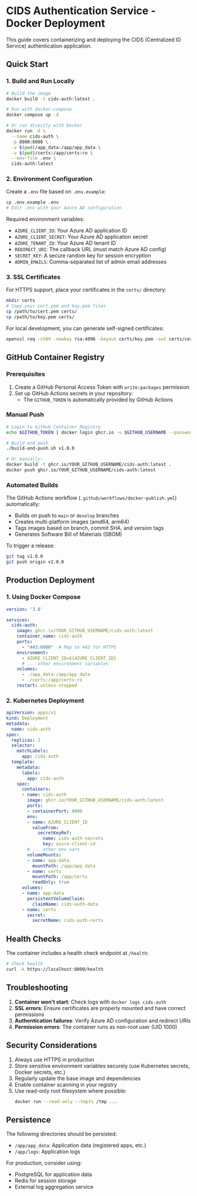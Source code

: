# CIDS Authentication Service - Docker Deployment

This guide covers containerizing and deploying the CIDS (Centralized ID Service) authentication application.

## Quick Start

### 1. Build and Run Locally

```bash
# Build the image
docker build -t cids-auth:latest .

# Run with docker-compose
docker compose up -d

# Or run directly with Docker
docker run -d \
  --name cids-auth \
  -p 8000:8000 \
  -v $(pwd)/app_data:/app/app_data \
  -v $(pwd)/certs:/app/certs:ro \
  --env-file .env \
  cids-auth:latest
```

### 2. Environment Configuration

Create a `.env` file based on `.env.example`:

```bash
cp .env.example .env
# Edit .env with your Azure AD configuration
```

Required environment variables:
- `AZURE_CLIENT_ID`: Your Azure AD application ID
- `AZURE_CLIENT_SECRET`: Your Azure AD application secret
- `AZURE_TENANT_ID`: Your Azure AD tenant ID
- `REDIRECT_URI`: The callback URL (must match Azure AD config)
- `SECRET_KEY`: A secure random key for session encryption
- `ADMIN_EMAILS`: Comma-separated list of admin email addresses

### 3. SSL Certificates

For HTTPS support, place your certificates in the `certs/` directory:
```bash
mkdir certs
# Copy your cert.pem and key.pem files
cp /path/to/cert.pem certs/
cp /path/to/key.pem certs/
```

For local development, you can generate self-signed certificates:
```bash
openssl req -x509 -newkey rsa:4096 -keyout certs/key.pem -out certs/cert.pem -days 365 -nodes
```

## GitHub Container Registry

### Prerequisites

1. Create a GitHub Personal Access Token with `write:packages` permission
2. Set up GitHub Actions secrets in your repository:
   - The `GITHUB_TOKEN` is automatically provided by GitHub Actions

### Manual Push

```bash
# Login to GitHub Container Registry
echo $GITHUB_TOKEN | docker login ghcr.io -u $GITHUB_USERNAME --password-stdin

# Build and push
./build-and-push.sh v1.0.0

# Or manually:
docker build -t ghcr.io/YOUR_GITHUB_USERNAME/cids-auth:latest .
docker push ghcr.io/YOUR_GITHUB_USERNAME/cids-auth:latest
```

### Automated Builds

The GitHub Actions workflow (`.github/workflows/docker-publish.yml`) automatically:
- Builds on push to `main` or `develop` branches
- Creates multi-platform images (amd64, arm64)
- Tags images based on branch, commit SHA, and version tags
- Generates Software Bill of Materials (SBOM)

To trigger a release:
```bash
git tag v1.0.0
git push origin v1.0.0
```

## Production Deployment

### 1. Using Docker Compose

```yaml
version: '3.8'

services:
  cids-auth:
    image: ghcr.io/YOUR_GITHUB_USERNAME/cids-auth:latest
    container_name: cids-auth
    ports:
      - "443:8000"  # Map to 443 for HTTPS
    environment:
      - AZURE_CLIENT_ID=${AZURE_CLIENT_ID}
      # ... other environment variables
    volumes:
      - ./app_data:/app/app_data
      - ./certs:/app/certs:ro
    restart: unless-stopped
```

### 2. Kubernetes Deployment

```yaml
apiVersion: apps/v1
kind: Deployment
metadata:
  name: cids-auth
spec:
  replicas: 2
  selector:
    matchLabels:
      app: cids-auth
  template:
    metadata:
      labels:
        app: cids-auth
    spec:
      containers:
      - name: cids-auth
        image: ghcr.io/YOUR_GITHUB_USERNAME/cids-auth:latest
        ports:
        - containerPort: 8000
        env:
        - name: AZURE_CLIENT_ID
          valueFrom:
            secretKeyRef:
              name: cids-auth-secrets
              key: azure-client-id
        # ... other env vars
        volumeMounts:
        - name: app-data
          mountPath: /app/app_data
        - name: certs
          mountPath: /app/certs
          readOnly: true
      volumes:
      - name: app-data
        persistentVolumeClaim:
          claimName: cids-auth-data
      - name: certs
        secret:
          secretName: cids-auth-certs
```

## Health Checks

The container includes a health check endpoint at `/health`:
```bash
# Check health
curl -k https://localhost:8000/health
```

## Troubleshooting

1. **Container won't start**: Check logs with `docker logs cids-auth`
2. **SSL errors**: Ensure certificates are properly mounted and have correct permissions
3. **Authentication failures**: Verify Azure AD configuration and redirect URIs
4. **Permission errors**: The container runs as non-root user (UID 1000)

## Security Considerations

1. Always use HTTPS in production
2. Store sensitive environment variables securely (use Kubernetes secrets, Docker secrets, etc.)
3. Regularly update the base image and dependencies
4. Enable container scanning in your registry
5. Use read-only root filesystem where possible:
   ```bash
   docker run --read-only --tmpfs /tmp ...
   ```

## Persistence

The following directories should be persisted:
- `/app/app_data`: Application data (registered apps, etc.)
- `/app/logs`: Application logs

For production, consider using:
- PostgreSQL for application data
- Redis for session storage
- External log aggregation service